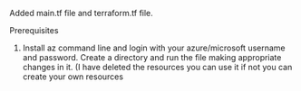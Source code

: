 Added main.tf file and terraform.tf file. 

Prerequisites
1) Install az command line and login with your azure/microsoft username and password.
Create a directory and run the file making appropriate changes in it. (I have deleted the resources you can use it if not you can create your own resources
